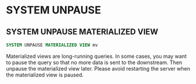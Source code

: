 # SYSTEM UNPAUSE

## SYSTEM UNPAUSE MATERIALIZED VIEW

```sql
SYSTEM UNPAUSE MATERIALIZED VIEW mv
```

Materialized views are long-running queries. In some cases, you may want to pause the query so that no more data is sent to the downstream. Then unpause the materialized view later. Please avoid restarting the server when the materialized view is paused.
